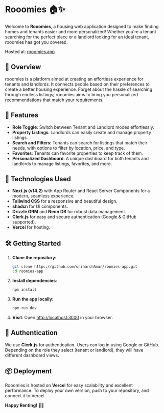 # Rooomies 🏠✨

Welcome to **Rooomies**, a housing web application designed to make finding homes and tenants easier and more personalized! Whether you're a tenant searching for the perfect place or a landlord looking for an ideal tenant, rooomies has got you covered.

Hosted at: [rooomies.app](https://rooomies.app)

## 🚀 Overview

rooomies is a platform aimed at creating an effortless experience for tenants and landlords. It connects people based on their preferences to create a better housing experience. Forget about the hassle of searching through endless listings; rooomies aims to bring you personalized recommendations that match your requirements.

## 🎯 Features

- **Role Toggle**: Switch between Tenant and Landlord modes effortlessly.
- **Property Listings**: Landlords can easily create and manage property listings.
- **Search and Filters**: Tenants can search for listings that match their needs, with options to filter by location, price, and type.
- **Favorites**: Tenants can favorite properties to keep track of them.
- **Personalized Dashboard**: A unique dashboard for both tenants and landlords to manage listings, favorites, and more.

## 🔧 Technologies Used

- **Next.js (v14.2)** with App Router and React Server Components for a modern, seamless experience.
- **Tailwind CSS** for a responsive and beautiful design.
- **shadcn** for UI components.
- **Drizzle ORM** and **Neon DB** for robust data management.
- **Clerk.js** for easy and secure authentication (Google & GitHub supported).
- **Vercel** for hosting.

## 🛠️ Getting Started

1. **Clone the repository**:

   ```sh
   git clone https://github.com/sriharshAmur/roomies-app.git
   cd roomies-app
   ```

2. **Install dependencies**:

   ```sh
   npm install
   ```

3. **Run the app locally**:

   ```sh
   npm run dev
   ```

4. **Visit**: Open [http://localhost:3000](http://localhost:3000) in your browser.

## 🔑 Authentication

We use **Clerk.js** for authentication. Users can log in using Google or GitHub. Depending on the role they select (tenant or landlord), they will have different dashboard views.

## 📦 Deployment

Rooomies is hosted on **Vercel** for easy scalability and excellent performance. To deploy your own version, push to your repository, and connect it to Vercel.

**Happy Renting! 🏡💙**
